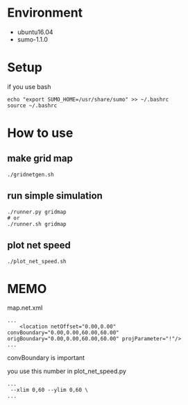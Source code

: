 # Environment
* ubuntu16.04
* sumo-1.1.0

# Setup
if you use bash
```
echo "export SUMO_HOME=/usr/share/sumo" >> ~/.bashrc
source ~/.bashrc
```

# How to use
## make grid map
```
./gridnetgen.sh
```

## run simple simulation
```
./runner.py gridmap
# or
./runner.sh gridmap
```

## plot net speed
```
./plot_net_speed.sh
```

# MEMO
map.net.xml
```
...
    <location netOffset="0.00,0.00" convBoundary="0.00,0.00,60.00,60.00" origBoundary="0.00,0.00,60.00,60.00" projParameter="!"/>
...
```
convBoundary is important

you use this number in plot\_net\_speed.py
```
...
 --xlim 0,60 --ylim 0,60 \
...
```
